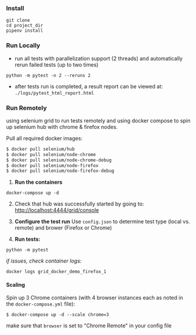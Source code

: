 ### Install
```
git clone
cd project_dir
pipenv install
```
### Run Locally
 - run all tests with parallelization support (2 threads) and automatically rerun failed tests (up to two times)
```
python -m pytest -n 2 --reruns 2
```

 - after tests run is completed, a result report can be viewed at: `./logs/pytest_html_report.html`

### Run Remotely

using selenium grid to run tests remotely and using docker compose to spin up selenium hub with chrome & firefox nodes. 

Pull all required docker images:
```bash 
$ docker pull selenium/hub
$ docker pull selenium/node-chrome
$ docker pull selenium/node-chrome-debug
$ docker pull selenium/node-firefox
$ docker pull selenium/node-firefox-debug
```

1) **Run the containers**
```
docker-compose up -d
```
   
2) Check that hub was successfully started by going to: [http://localhost:4444/grid/console](http://localhost:4444/grid/console)

3) **Configure the test run**
Use `config.json` to determine test type (local vs. remote) and brower (Firefox or Chrome)

4) **Run tests:**
```
python -m pytest
```

*if issues, check container logs:*
```
docker logs grid_docker_demo_firefox_1
```

#### Scaling

Spin up 3 Chrome containers (with 4 browser instances each as noted in the `docker-compose.yml` file):

```
$ docker-compose up -d --scale chrome=3
```

make sure that `browser` is set to "Chrome Remote" in your config file